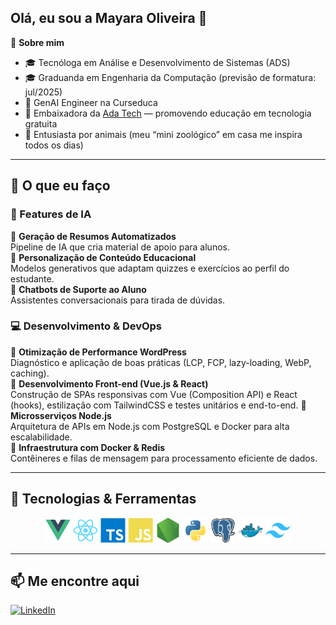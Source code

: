 ## Olá, eu sou a Mayara Oliveira 👋

🌱 **Sobre mim**  
- 🎓 Tecnóloga em Análise e Desenvolvimento de Sistemas (ADS)  
- 🎓 Graduanda em Engenharia da Computação (previsão de formatura: jul/2025)  
- 💼 GenAI Engineer na Curseduca  
- 🚀 Embaixadora da [Ada Tech](https://ada.tech/) — promovendo educação em tecnologia gratuita  
- 🐾 Entusiasta por animais (meu “mini zoológico” em casa me inspira todos os dias)

---

## 💼 O que eu faço

### 🚀 Features de IA

🔹 **Geração de Resumos Automatizados**  
  Pipeline de IA que cria material de apoio para alunos.  
🔹 **Personalização de Conteúdo Educacional**  
  Modelos generativos que adaptam quizzes e exercícios ao perfil do estudante.  
🔹 **Chatbots de Suporte ao Aluno**  
  Assistentes conversacionais para tirada de dúvidas.

### 💻 Desenvolvimento & DevOps

🔹 **Otimização de Performance WordPress**  
  Diagnóstico e aplicação de boas práticas (LCP, FCP, lazy-loading, WebP, caching).  
🔹 **Desenvolvimento Front-end (Vue.js & React)**  
  Construção de SPAs responsivas com Vue (Composition API) e React (hooks), estilização com TailwindCSS e testes unitários e end-to-end.
🔹 **Microsserviços Node.js**  
  Arquitetura de APIs em Node.js com PostgreSQL e Docker para alta escalabilidade.  
🔹 **Infraestrutura com Docker & Redis**  
  Contêineres e filas de mensagem para processamento eficiente de dados.


---

## 🚀 Tecnologias & Ferramentas

<div align="center">
  <img src="https://raw.githubusercontent.com/devicons/devicon/master/icons/vuejs/vuejs-original.svg" alt="Vue.js" width="40" height="40"/>
  <img src="https://raw.githubusercontent.com/devicons/devicon/master/icons/react/react-original.svg" alt="React" width="40" height="40"/>
  <img src="https://raw.githubusercontent.com/devicons/devicon/master/icons/typescript/typescript-original.svg" alt="TypeScript" width="40" height="40"/>
  <img src="https://raw.githubusercontent.com/devicons/devicon/master/icons/javascript/javascript-plain.svg" alt="JavaScript" width="40" height="40"/>
  <img src="https://raw.githubusercontent.com/devicons/devicon/master/icons/nodejs/nodejs-original.svg" alt="Node.js" width="40" height="40"/>
  <img src="https://raw.githubusercontent.com/devicons/devicon/master/icons/python/python-original.svg" alt="Python" width="40" height="40"/>
  <img src="https://raw.githubusercontent.com/devicons/devicon/master/icons/postgresql/postgresql-original.svg" alt="PostgreSQL" width="40" height="40"/>
  <img src="https://raw.githubusercontent.com/devicons/devicon/master/icons/docker/docker-original.svg" alt="Docker" width="40" height="40"/>
  <img src="https://raw.githubusercontent.com/devicons/devicon/master/icons/tailwindcss/tailwindcss-plain.svg" alt="TailwindCSS" width="40" height="40"/>
</div>

---

## 📫 Me encontre aqui

[![LinkedIn](https://img.shields.io/badge/-LinkedIn-%230077B5?style=for-the-badge&logo=linkedin)](https://www.linkedin.com/in/mayoliveii/)

